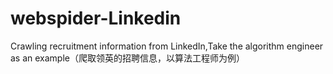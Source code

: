 # webspider-Linkedin
Crawling recruitment information from LinkedIn,Take the algorithm engineer as an example（爬取领英的招聘信息，以算法工程师为例）
